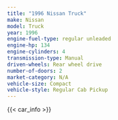 ```yaml
---
title: "1996 Nissan Truck"
make: Nissan
model: Truck
year: 1996
engine-fuel-type: regular unleaded
engine-hp: 134
engine-cylinders: 4
transmission-type: Manual
driven-wheels: Rear wheel drive
number-of-doors: 2
market-category: N/A
vehicle-size: Compact
vehicle-style: Regular Cab Pickup
---
```


{{< car_info >}}
